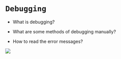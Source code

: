 # `Debugging`

- What is debugging?

- What are some methods of debugging manually?

- How to read the error messages?

![](https://cdn.educba.com/academy/wp-content/uploads/2019/09/What-is-Debugging.png)
